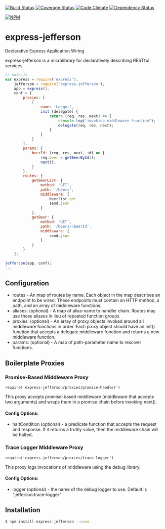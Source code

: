 [![Build Status](https://travis-ci.org/atsid/express-jefferson.svg?branch=master)](https://travis-ci.org/atsid/express-jefferson)
[![Coverage Status](https://coveralls.io/repos/atsid/express-jefferson/badge.svg)](https://coveralls.io/r/atsid/express-jefferson)
[![Code Climate](https://codeclimate.com/github/atsid/express-jefferson/badges/gpa.svg)](https://codeclimate.com/github/atsid/express-jefferson)
[![Dependency Status](https://david-dm.org/atsid/express-jefferson.svg)](https://david-dm.org/atsid/express-jefferson)

[![NPM](https://nodei.co/npm/express-jefferson.png)](https://nodei.co/npm/express-jefferson/)

# express-jefferson
Declarative Express Application Wiring

express-jefferson is a microlibrary for declaratively describing RESTful services.

```js
// main.js
var express = require('express'),
    jefferson = require('express-jefferson'),
    app = express(),    
    conf = {
        proxies: [
            {
                name: 'Logger',
                init (delegate) {
                    return (req, res, next) => {
                        console.log("invoking middleware function");
                        delegate(req, res, next);
                    }
                }
            }
        ],
        params: {
            beerId: (req, res, next, id) => {
                req.beer = getBeerById();
                next();
            }
        },
        routes: {
            getBeerList: {
                method: 'GET',
                path: '/beers',
                middleware: [
                    beerlist.get
                    send.json
                ]
            },
            getBeer: {
                method: 'GET',
                path: '/beers/:beerId',
                middleware: [
                    send.json
                ]
            }
        }
    };
    
jefferson(app, conf);
...
```

## Configuration
* routes - An map of routes by name. Each object in the map describes an endpoint to be wired. These endpoints must contain an HTTP method, a path, and an array of middleware functions.
* aliases: (optional) - A map of alias-name to handler chain. Routes may use these aliases in lieu of repeated function groups.
* proxies: (optional) - An array of proxy objects invoked around all middleware functions in order. Each proxy object should have an init() function that accepts a delegate middleware function and returns a new middleware function.
* params: (optional) - A map of path-parameter name to resolver functions. 

## Boilerplate Proxies
### Promise-Based Middleware Proxy 
`require('express-jefferson/proxies/promise-handler')`

This proxy accepts promise-based middleware (middleware that accepts two arguments) and wraps them in a promise chain before invoking next().

#### Config Options:
* haltCondition (optional) - a predicate function that accepts the request and response. If it returns a truthy value, then the middleware chain will be halted. 

### Trace Logger Middleware Proxy
`require('express-jefferson/proxies/trace-logger')`

This proxy logs invocations of middleware using the debug library.

#### Config Options:
 * logger (optional) - the name of the debug logger to use. Default is "jefferson:trace-logger"

## Installation

```bash
$ npm install express-jefferson --save
```
